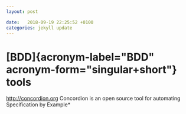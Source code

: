 ```yaml
---
layout: post

date:   2018-09-19 22:25:52 +0100
categories: jekyll update
---
```

[BDD]{acronym-label="BDD" acronym-form="singular+short"} tools
==============================================================

<http://concordion.org> Concordion is an open source tool for automating
Specification by Example\*
